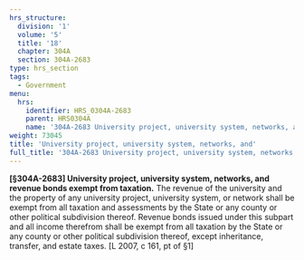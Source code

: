 ```yaml
---
hrs_structure:
  division: '1'
  volume: '5'
  title: '18'
  chapter: 304A
  section: 304A-2683
type: hrs_section
tags:
  - Government
menu:
  hrs:
    identifier: HRS_0304A-2683
    parent: HRS0304A
    name: '304A-2683 University project, university system, networks, and'
weight: 73045
title: 'University project, university system, networks, and'
full_title: '304A-2683 University project, university system, networks, and'
---
```

**[§304A-2683] University project, university system, networks, and revenue bonds exempt from taxation.** The revenue of the university and the property of any university project, university system, or network shall be exempt from all taxation and assessments by the State or any county or other political subdivision thereof. Revenue bonds issued under this subpart and all income therefrom shall be exempt from all taxation by the State or any county or other political subdivision thereof, except inheritance, transfer, and estate taxes. [L 2007, c 161, pt of §1]